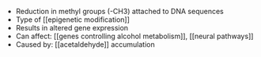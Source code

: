 - Reduction in methyl groups (-CH3) attached to DNA sequences  
- Type of [[epigenetic modification]]  
- Results in altered gene expression  
- Can affect: [[genes controlling alcohol metabolism]], [[neural pathways]]  
- Caused by: [[acetaldehyde]] accumulation